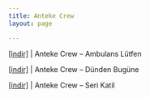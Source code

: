 ```yaml
---
title: Anteke Crew
layout: page

---
```

<a href="https://cloud.mail.ru/public/14ebad49abfb/Anteke%20Crew%20-%20Ambulans%20L%C3%BCtfen" target="_blank">[indir]</a> | Anteke Crew &#8211; Ambulans Lütfen

<a href="https://cloud.mail.ru/public/35f22453d1ed/Anteke%20Crew%20-%20D%C3%BCnden%20Bug%C3%BCne" target="_blank">[indir]</a> | Anteke Crew &#8211; Dünden Bugüne

<a href="https://cloud.mail.ru/public/27d1d4c3678a/Anteke%20Crew%20-%20Seri%20Katil" target="_blank">[indir]</a> | Anteke Crew &#8211; Seri Katil